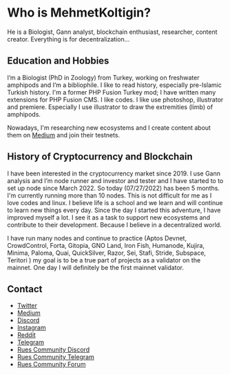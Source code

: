 # Who is MehmetKoltigin?
He is a Biologist, Gann analyst, blockchain enthusiast, researcher, content creator. Everything is for decentralization...

## Education and Hobbies
I’m a Biologist (PhD in Zoology) from Turkey, working on freshwater amphipods and I’m a bibliophile. I like to read history, especially pre-Islamic Turkish history. I'm a former PHP Fusion Turkey mod; I have written many extensions for PHP Fusion CMS. I like codes. I like use photoshop, illustrator and premiere. Especially I use illustrator to draw the extremities (limb) of amphipods.

Nowadays, I'm researching new ecosystems and I create content about them on [Medium](https://medium.com/@mehmetkoltigin) and join their testnets.

## History of Cryptocurrency and Blockchain
I have been interested in the cryptocurrency market since 2019. I use Gann analysis and I’m node runner and investor and tester and I have started to to set up node since March 2022. So today (07/27/2022) has been 5 months. I'm currently running more than 10 nodes. This is not difficult for me as I love codes and linux. I believe life is a school and we learn and will continue to learn new things every day. Since the day I started this adventure, I have improved myself a lot. I see it as a task to support new ecosystems and contribute to their development. Because I believe in a decentralized world.

I have run many nodes and continue to practice (Aptos Devnet, CrowdControl, Forta, Gitopia, GNO Land, Iron Fish, Humanode, Kujira, Minima, Paloma, Quai, QuickSilver, Razor, Sei, Stafi, Stride, Subspace, Teritori ) my goal is to be a true part of projects as a validator on the mainnet. One day I will definitely be the first mainnet validator.

## Contact
* [Twitter](https://twitter.com/mehmetkoltigin)
* [Medium](https://medium.com/@mehmetkoltigin)
* [Discord](https://discordapp.com/users/837933958280904737)
* [Instagram](https://www.instagram.com/mehmetkoltigin/)
* [Reddit](https://www.reddit.com/user/MehmetKolTigin)
* [Telegram](https://t.me/mehmetkoltigin)
* [Rues Community Discord](https://discord.gg/UyyCZu5dnC)
* [Rues Community Telegram](https://t.me/RuesChat)
* [Rues Community Forum](https://forum.rues.info/index.php?members/mehmetkoltigin.284/)
